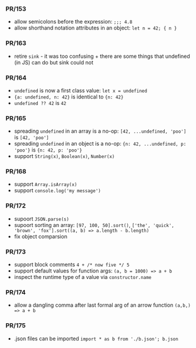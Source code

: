 ### PR/153

- allow semicolons before the expression: `;;; 4.8`
- allow shorthand notation attributes in an object: `let n = 42; { n }`

### PR/163

- retire `sink` - it was too confusing + there are some things that undefined (in JS) can do but sink could not

### PR/164

- `undefined` is now a first class value: `let x = undefined`
- `{a: undefined, n: 42}` is identical to `{n: 42}`
- `undefined ?? 42` is `42`

### PR/165

- spreading `undefined` in an array is a no-op: `[42, ...undefined, 'poo']` is `[42, 'poo']`
- spreading `undefined` in an object is a no-op: `{n: 42, ...undefined, p: 'poo'}` is `{n: 42, p: 'poo'}`
- support `String(x)`, `Boolean(x)`, `Number(x)`

### PR/168

- support `Array.isArray(x)`
- support `console.log('my message')`

### PR/172

- supoort `JSON.parse(s)`
- supoort sorting an array: `[97, 100, 50].sort()`, `['the', 'quick', 'brown', 'fox'].sort((a, b) => a.length - b.length)`
- fix object comparsion

### PR/173

- support block comments `4 + /* now five */ 5`
- support default values for function args: `(a, b = 1000) => a + b`
- inspect the runtime type of a value via `constructor.name`

### PR/174

- allow a dangling comma after last formal arg of an arrow function `(a,b,) => a + b`

### PR/175

- .json files can be imported `import * as b from './b.json'; b.json`
